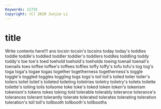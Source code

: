 ```yaml
---
Keywords: 11735
Copyright: (C) 2020 Junjie Li
---
```


# title

Write contents here!!!
ans 
tocsin 
tocsin's 
tocsins 
today 
today's 
toddies 
toddle
toddle's 
toddled 
toddler 
toddler's 
toddlers 
toddles 
toddling 
toddy 
toddy's 
toe
toe's 
toed 
toehold 
toehold's 
toeholds 
toeing 
toenail 
toenail's 
toenails 
toes
toffee 
toffee's 
toffees 
toffies 
toffy 
toffy's 
tofu 
tofu's 
tog 
tog's
toga 
toga's 
togae 
togas 
together 
togetherness 
togetherness's 
toggle 
toggle's 
toggled
toggles 
toggling 
togs 
togs's 
toil 
toil's 
toiled 
toiler 
toiler's 
toilers
toilet 
toilet's 
toileted 
toileting 
toiletries 
toiletry 
toiletry's 
toilets 
toilette 
toilette's
toiling 
toils 
toilsome 
toke 
toke's 
toked 
token 
token's 
tokenism 
tokenism's
tokens 
tokes 
toking 
told 
tolerable 
tolerably 
tolerance 
tolerance's 
tolerances 
tolerant
tolerantly 
tolerate 
tolerated 
tolerates 
tolerating 
toleration 
toleration's 
toll 
toll's 
tollbooth
tollbooth's 
tollbooths 
